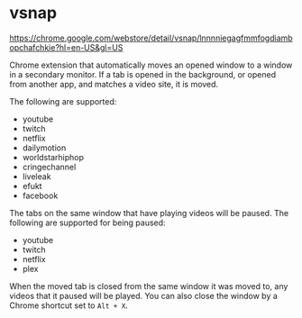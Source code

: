 vsnap
=====

https://chrome.google.com/webstore/detail/vsnap/lnnnniegagfmmfogdiambopchafchkie?hl=en-US&gl=US

Chrome extension that automatically moves an opened window to a window in a secondary monitor. If a tab is opened in the background, or opened from another app, and matches a video site, it is moved.

The following are supported:

* youtube
* twitch
* netflix
* dailymotion
* worldstarhiphop
* cringechannel
* liveleak
* efukt
* facebook

The tabs on the same window that have playing videos will be paused. The following are supported for being paused:

* youtube
* twitch
* netflix
* plex

When the moved tab is closed from the same window it was moved to, any videos that it paused will be played. You can also close the window by a Chrome shortcut set to `Alt + X`.
